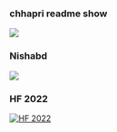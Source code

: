 ### chhapri readme show

![](https://github-readme-stats.vercel.app/api/top-langs/?username=wthrajat&layout=compact&theme=algolia)

### Nishabd
![](https://github-readme-stats.vercel.app/api?username=wthrajat&show_icons=true&count_private=true&hide=stars&icon_color=39FF14&border_radius=1&theme=algolia)

### HF 2022
[![HF 2022](https://holopin.me/wthrajat)](https://holopin.io/@wthrajat)
